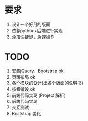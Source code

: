 # 要求
1. 设计一个好用的版面
2. 依靠python+后端进行实现
3. 添加快捷键，急速操作

# TODO
1. 安装jQuery、Bootstrap   ok
2. 页面布局                ok
3. 各个模块的设计(出各个版面的说明书)
4. 按钮铺设                ok
5. 前端代码实现 (Project 解析)
5. 后端代码实现
6. 交互测试
7. Bootstrap 美化

